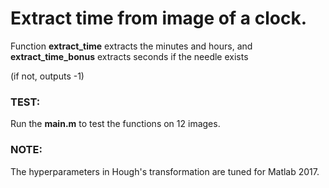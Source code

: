 # Extract time from image of a clock.
Function **extract_time** extracts the minutes and hours, 
and **extract_time_bonus** extracts seconds if the needle exists 

(if not, outputs -1)

### TEST: 
Run the **main.m** to test the functions on 12 images.

### NOTE: 
The hyperparameters in Hough's transformation are tuned for Matlab 2017.
